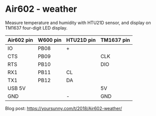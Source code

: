 # Air602 - weather

Measure temperature and humidity with HTU21D sensor, and display on TM1637 four-digit LED display.

Air602 pin | W600 pin | HTU21D pin | TM1637 pin
-----------|----------|------------|-----------
IO         | PB08     | +          |
CTS        | PB09     |            | CLK
RTS        | PB10     |            | DIO
RX1        | PB11     | CL         |
TX1        | PB12     | DA         |
USB 5V     |          |            | 5V
GND        |          | -          | GND

Blog post: <https://yoursunny.com/t/2018/Air602-weather/>
